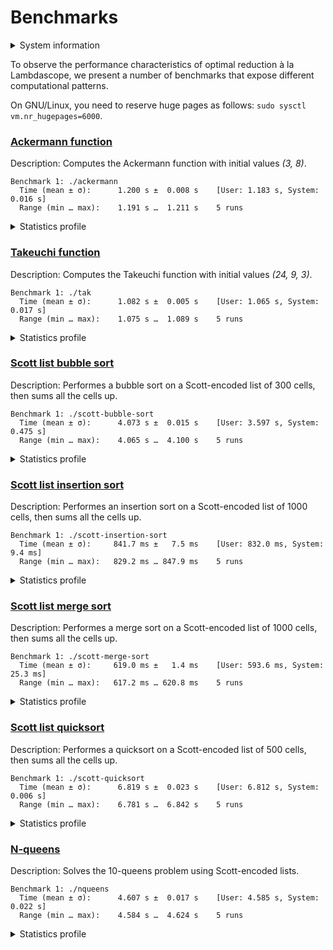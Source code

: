 # Benchmarks

<details>
<summary>System information</summary>

```
                          ./+o+-       etiamz@etiamz
                  yyyyy- -yyyyyy+      OS: Ubuntu 24.04 noble
               ://+//////-yyyyyyo      Kernel: x86_64 Linux 6.8.0-60-generic
           .++ .:/++++++/-.+sss/`      Uptime: 16m
         .:++o:  /++++++++/:--:/-      Packages: 2799
        o:+o+:++.`..```.-/oo+++++/     Shell: bash 5.2.21
       .:+o:+o/.          `+sssoo+/    Resolution: 3840x2400
  .++/+:+oo+o:`             /sssooo.   DE: GNOME 46.7
 /+++//+:`oo+o               /::--:.   WM: Mutter
 \+/+o+++`o++o               ++////.   WM Theme: Adwaita
  .++.o+++oo+:`             /dddhhh.   GTK Theme: Yaru-red [GTK2/3]
       .+.o+oo:.          `oddhhhh+    Icon Theme: Yaru-red
        \+.++o+o``-````.:ohdhhhhh+     Font: Ubuntu Sans Bold 11 @wght=700
         `:o+++ `ohhhhhhhhyo++os:      Disk: 389G / 484G (85%)
           .o:`.syhhhhhhh/.oo++o`      CPU: AMD Ryzen 9 5900HX with Radeon Graphics @ 16x 4.68GHz
               /osyyyyyyo++ooo+++/     GPU: AMD/ATI Cezanne [Radeon Vega Series / Radeon Vega Mobile Series]
                   ````` +oo+++o\:     RAM: 5849MiB / 15388MiB
                          `oo++.
```

</details>

To observe the performance characteristics of optimal reduction à la Lambdascope, we present a number of benchmarks that expose different computational patterns.

On GNU/Linux, you need to reserve huge pages as follows: `sudo sysctl vm.nr_hugepages=6000`.

### [Ackermann function](ackermann.c)

Description: Computes the Ackermann function with initial values _(3, 8)_.

```
Benchmark 1: ./ackermann
  Time (mean ± σ):      1.200 s ±  0.008 s    [User: 1.183 s, System: 0.016 s]
  Range (min … max):    1.191 s …  1.211 s    5 runs
```

<details>
<summary>Statistics profile</summary>

```
   Family reductions: 5571998
        Commutations: 19508073
       Annihilations: 2025
          Expansions: 2785999
     Cell operations: 12538012
  Barrier operations: 4179998
  Total interactions: 44586105
 Garbage collections: 44575980
  Delimiter mergings: 2788012
Delimiter extrusions: 4182018
      Total rewrites: 96132115
        Sharing work: 10.15%
    Bookkeeping work: 18.85%
     Peak node count: 4182126
```

</details>

### [Takeuchi function](tak.c)

Description: Computes the Takeuchi function with initial values _(24, 9, 3)_.

```
Benchmark 1: ./tak
  Time (mean ± σ):      1.082 s ±  0.005 s    [User: 1.065 s, System: 0.017 s]
  Range (min … max):    1.075 s …  1.089 s    5 runs
```

<details>
<summary>Statistics profile</summary>

```
   Family reductions: 4666911
        Commutations: 22878891
       Annihilations: 1780801
          Expansions: 1555637
     Cell operations: 5833638
  Barrier operations: 4507471
  Total interactions: 41223349
 Garbage collections: 43150388
  Delimiter mergings: 6326998
Delimiter extrusions: 3792105
      Total rewrites: 94492840
        Sharing work: 14.96%
    Bookkeeping work: 28.90%
     Peak node count: 3889561
```

</details>

### [Scott list bubble sort](scott-bubble-sort.c)

Description: Performes a bubble sort on a Scott-encoded list of 300 cells, then sums all the cells up.

```
Benchmark 1: ./scott-bubble-sort
  Time (mean ± σ):      4.073 s ±  0.015 s    [User: 3.597 s, System: 0.475 s]
  Range (min … max):    4.065 s …  4.100 s    5 runs
```

<details>
<summary>Statistics profile</summary>

```
   Family reductions: 632709
        Commutations: 151741682
       Annihilations: 27897016
          Expansions: 46052
     Cell operations: 271498
  Barrier operations: 14221657
  Total interactions: 194810614
 Garbage collections: 1906453
  Delimiter mergings: 362394
Delimiter extrusions: 1528812
      Total rewrites: 198608273
        Sharing work: 95.68%
    Bookkeeping work: 16.68%
     Peak node count: 148549009
```

</details>

### [Scott list insertion sort](scott-insertion-sort.c)

Description: Performes an insertion sort on a Scott-encoded list of 1000 cells, then sums all the cells up.

```
Benchmark 1: ./scott-insertion-sort
  Time (mean ± σ):     841.7 ms ±   7.5 ms    [User: 832.0 ms, System: 9.4 ms]
  Range (min … max):   829.2 ms … 847.9 ms    5 runs
```

<details>
<summary>Statistics profile</summary>

```
   Family reductions: 4015006
        Commutations: 12008007
       Annihilations: 1498500
          Expansions: 502502
     Cell operations: 1500500
  Barrier operations: 4509500
  Total interactions: 24034015
 Garbage collections: 22531515
  Delimiter mergings: 4502501
Delimiter extrusions: 4998999
      Total rewrites: 56067030
        Sharing work: 5.35%
    Bookkeeping work: 42.84%
     Peak node count: 1014249
```

</details>

### [Scott list merge sort](scott-merge-sort.c)

Description: Performes a merge sort on a Scott-encoded list of 1000 cells, then sums all the cells up.

```
Benchmark 1: ./scott-merge-sort
  Time (mean ± σ):     619.0 ms ±   1.4 ms    [User: 593.6 ms, System: 25.3 ms]
  Range (min … max):   617.2 ms … 620.8 ms    5 runs
```

<details>
<summary>Statistics profile</summary>

```
   Family reductions: 223404
        Commutations: 23750874
       Annihilations: 5503103
          Expansions: 18907
     Cell operations: 28931
  Barrier operations: 1510973
  Total interactions: 31036192
 Garbage collections: 687208
  Delimiter mergings: 185063
Delimiter extrusions: 9893731
      Total rewrites: 41802194
        Sharing work: 24.61%
    Bookkeeping work: 78.94%
     Peak node count: 7575569
```

</details>

### [Scott list quicksort](scott-quicksort.c)

Description: Performes a quicksort on a Scott-encoded list of 500 cells, then sums all the cells up.

```
Benchmark 1: ./scott-quicksort
  Time (mean ± σ):      6.819 s ±  0.023 s    [User: 6.812 s, System: 0.006 s]
  Range (min … max):    6.781 s …  6.842 s    5 runs
```

<details>
<summary>Statistics profile</summary>

```
   Family reductions: 3008506
        Commutations: 345694771
       Annihilations: 86947759
          Expansions: 377252
     Cell operations: 749500
  Barrier operations: 3753004
  Total interactions: 440530792
 Garbage collections: 5304042
  Delimiter mergings: 2877245
Delimiter extrusions: 173031257
      Total rewrites: 621743336
        Sharing work: 0.56%
    Bookkeeping work: 84.20%
     Peak node count: 1064615
```

</details>

### [N-queens](nqueens.c)

Description: Solves the 10-queens problem using Scott-encoded lists.

```
Benchmark 1: ./nqueens
  Time (mean ± σ):      4.607 s ±  0.017 s    [User: 4.585 s, System: 0.022 s]
  Range (min … max):    4.584 s …  4.624 s    5 runs
```

<details>
<summary>Statistics profile</summary>

```
   Family reductions: 16117939
        Commutations: 147016880
       Annihilations: 29144059
          Expansions: 2899293
     Cell operations: 11692140
  Barrier operations: 18373645
  Total interactions: 225243956
 Garbage collections: 108055973
  Delimiter mergings: 11649817
Delimiter extrusions: 32325233
      Total rewrites: 377274979
        Sharing work: 25.20%
    Bookkeeping work: 34.40%
     Peak node count: 6662066
```

</details>
